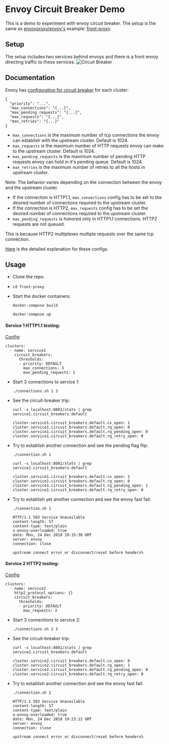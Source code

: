# Envoy Circuit Breaker Demo

This is a demo to experiment with envoy circuit breaker.
The setup is the same as [envoyproxy/envoy's](http://github.com/envoyproxy/envoy) example: [front-proxy](http://github.com/envoyproxy/envoy/tree/master/examples/front-proxy).

## Setup
The setup includes two services behind envoys and there is a front envoy directing traffic to these services.
![Circuit Breaker](front-proxy/front-proxy.png "Circuit Breaker")

## Documentation
Envoy has [configuration for circuit breaker](https://www.envoyproxy.io/docs/envoy/latest/_images/docker_compose_front_proxy.svg) for each cluster:
```
{
  "priority": "...",
  "max_connections": "{...}",
  "max_pending_requests": "{...}",
  "max_requests": "{...}",
  "max_retries": "{...}"
}
```
* `max_connections` is the maximum number of tcp connections the envoy can establish with the upstream cluster. Default is 1024.
* `max_requests` is the maximum number of HTTP requests envoy can make to the upstream cluster. Default is 1024.
* `max_pending_requests` is the maximum number of pending HTTP requests envoy can hold in it's pending queue. Default is 1024.
* `max_retries` is the maximum number of retries to all the hosts in upstream cluster.

Note: The behavior varies depending on the connection between the envoy and the upstream cluster. 
- If the connection is HTTP1.1, `max_connections` config has to be set to the desired number of connections required to the upstream cluster.
- If the connection is HTTP2, `max_requests` config has to be set the desired number of connections required to the upstream cluster.
- `max_pending_requests` is honored only in HTTP1.1 connections. HTTP2 requests are not queued.

This is because HTTP2 multiplexes multiple requests over the same tcp connection.

[Here](https://www.envoyproxy.io/docs/envoy/latest/intro/arch_overview/circuit_breaking) is the detailed explanation for these configs.


## Usage
* Clone the repo.
* `cd front-proxy`
* Start the docker containers:

    `docker-compose build`

    `docker-compose up`

#### Service 1 HTTP1.1 testing:
[Config](front-proxy/front-envoy.yaml#L37): 
```
clusters:
  - name: service1
    circuit_breakers:
      thresholds:
      - priority: DEFAULT
        max_connections: 3
        max_pending_requests: 1
```

* Start 3 connections to service 1:

    `./connections.sh 1 3`
* See the circuit-breaker trip:

    `curl -s localhost:8081/stats | grep service1.circuit_breakers.default`
    ```
    cluster.service1.circuit_breakers.default.cx_open: 1
    cluster.service1.circuit_breakers.default.rq_open: 0
    cluster.service1.circuit_breakers.default.rq_pending_open: 0
    cluster.service1.circuit_breakers.default.rq_retry_open: 0
    ```

* Try to establish another connection and see the pending flag flip:

    `./connection.sh 1`

    `curl -s localhost:8081/stats | grep service1.circuit_breakers.default`
    ```
    cluster.service1.circuit_breakers.default.cx_open: 1
    cluster.service1.circuit_breakers.default.rq_open: 0
    cluster.service1.circuit_breakers.default.rq_pending_open: 1
    cluster.service1.circuit_breakers.default.rq_retry_open: 0
    ```

* Try to establish yet another connection and see the envoy fast fail:

    `./connection.sh 1`
    ```
    HTTP/1.1 503 Service Unavailable
    content-length: 57
    content-type: text/plain
    x-envoy-overloaded: true
    date: Mon, 24 Dec 2018 19:15:30 GMT
    server: envoy
    connection: close

    upstream connect error or disconnect/reset before headers%
    ```

#### Service 2 HTTP2 testing:
[Config](front-proxy/front-envoy.yaml#L50): 
```
clusters:
  - name: service2
    http2_protocol_options: {}
    circuit_breakers:
      thresholds:
      - priority: DEFAULT
        max_requests: 3
```

* Start 3 connections to service 2:

    `./connections.sh 2 3`
* See the circuit-breaker trip:

    `curl -s localhost:8081/stats | grep service2.circuit_breakers.default`
    ```
    cluster.service2.circuit_breakers.default.cx_open: 0
    cluster.service2.circuit_breakers.default.rq_open: 1
    cluster.service2.circuit_breakers.default.rq_pending_open: 0
    cluster.service2.circuit_breakers.default.rq_retry_open: 0
    ```

* Try to establish another connection and see the envoy fast fail:

    `./connection.sh 2`
    ```
    HTTP/1.1 503 Service Unavailable
    content-length: 57
    content-type: text/plain
    x-envoy-overloaded: true
    date: Mon, 24 Dec 2018 19:23:12 GMT
    server: envoy
    connection: close

    upstream connect error or disconnect/reset before headers%
    ```
